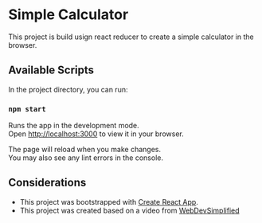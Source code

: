 # Simple Calculator


This project is build usign react reducer to create a simple calculator in the browser.


## Available Scripts

In the project directory, you can run:

### `npm start`

Runs the app in the development mode.\
Open [http://localhost:3000](http://localhost:3000) to view it in your browser.

The page will reload when you make changes.\
You may also see any lint errors in the console.


## Considerations

- This project was bootstrapped with [Create React App](https://github.com/facebook/create-react-app).
- This project was created based on a video from [WebDevSimplified](https://www.youtube.com/@WebDevSimplified)